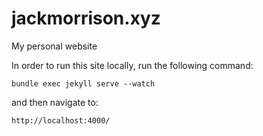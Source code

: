 # jackmorrison.xyz
My personal website

In order to run this site locally, run the following command:

`bundle exec jekyll serve --watch`

and then navigate to:

`http://localhost:4000/`
